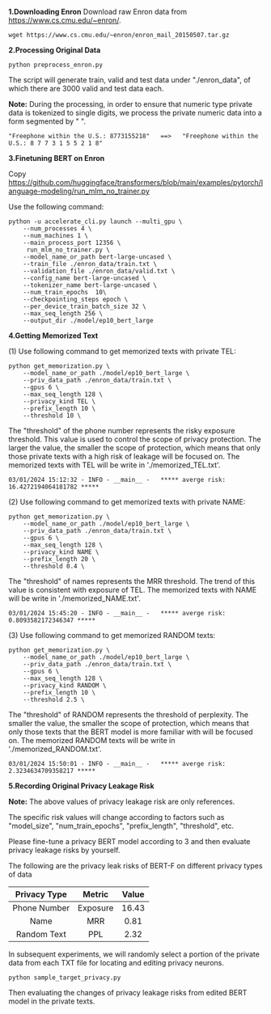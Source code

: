 **1.Downloading Enron**
Download raw Enron data from https://www.cs.cmu.edu/~enron/.
```
wget https://www.cs.cmu.edu/~enron/enron_mail_20150507.tar.gz
```

**2.Processing Original Data**

```
python preprocess_enron.py
```

The script will generate train, valid and test data under "./enron_data", of which there are 3000 valid and test data each.

**Note:** During the processing, in order to ensure that numeric type private data is tokenized to single digits, we process the private numeric data into a form segmented by " ".
```
"Freephone within the U.S.: 8773155218"   ==>   "Freephone within the U.S.: 8 7 7 3 1 5 5 2 1 8"
```

**3.Finetuning BERT on Enron**

Copy https://github.com/huggingface/transformers/blob/main/examples/pytorch/language-modeling/run_mlm_no_trainer.py

Use the following command:
```
python -u accelerate_cli.py launch --multi_gpu \
    --num_processes 4 \
    --num_machines 1 \
    --main_process_port 12356 \
     run_mlm_no_trainer.py \
    --model_name_or_path bert-large-uncased \
    --train_file ./enron_data/train.txt \
    --validation_file ./enron_data/valid.txt \
    --config_name bert-large-uncased \
    --tokenizer_name bert-large-uncased \
    --num_train_epochs  10\
    --checkpointing_steps epoch \
    --per_device_train_batch_size 32 \
    --max_seq_length 256 \
    --output_dir ./model/ep10_bert_large
```

**4.Getting Memorized Text**

(1) Use following command to get memorized texts with private TEL:

```
python get_memorization.py \
    --model_name_or_path ./model/ep10_bert_large \
    --priv_data_path ./enron_data/train.txt \
    --gpus 6 \
    --max_seq_length 128 \
    --privacy_kind TEL \
    --prefix_length 10 \
    --threshold 10 \
```
The "threshold" of the phone number represents the risky exposure threshold. This value is used to control the scope of privacy protection. The larger the value, the smaller the scope of protection, which means that only those private texts with a high risk of leakage will be focused on. The memorized texts with TEL will be write in './memorized_TEL.txt'.
```
03/01/2024 15:12:32 - INFO - __main__ -   ***** averge risk: 16.4272194064181782 *****
```

(2) Use following command to get memorized texts with private NAME:

```
python get_memorization.py \
    --model_name_or_path ./model/ep10_bert_large \
    --priv_data_path ./enron_data/train.txt \
    --gpus 6 \
    --max_seq_length 128 \
    --privacy_kind NAME \
    --prefix_length 20 \
    --threshold 0.4 \
```
The "threshold" of names represents the MRR threshold. The trend of this value is consistent with exposure of TEL. The memorized texts with NAME will be write in './memorized_NAME.txt'.
```
03/01/2024 15:45:20 - INFO - __main__ -   ***** averge risk: 0.8093582172346347 *****
```

(3) Use following command to get memorized RANDOM texts:

```
python get_memorization.py \
    --model_name_or_path ./model/ep10_bert_large \
    --priv_data_path ./enron_data/train.txt \
    --gpus 6 \
    --max_seq_length 128 \
    --privacy_kind RANDOM \
    --prefix_length 10 \
    --threshold 2.5 \
```
The "threshold" of RANDOM represents the threshold of perplexity. The smaller the value, the smaller the scope of protection, which means that only those texts that the BERT model is more familiar with will be focused on. The memorized RANDOM texts will be write in './memorized_RANDOM.txt'.
```
03/01/2024 15:50:01 - INFO - __main__ -   ***** averge risk: 2.3234634709358217 *****
```

**5.Recording Original Privacy Leakage Risk**

**Note:** The above values of privacy leakage risk are only references. 

The specific risk values will change according to factors such as "model_size", "num_train_epochs", "prefix_length", "threshold", etc. 

Please fine-tune a privacy BERT model according to 3 and then evaluate privacy leakage risks by yourself.

The following are the privacy leak risks of BERT-F on different privacy types of data

| Privacy Type | Metric | Value |
|:--------:|:--------:|:--------:|
| Phone Number | Exposure | 16.43 |
| Name | MRR | 0.81 |
| Random Text | PPL | 2.32 |

In subsequent experiments, we will randomly select a portion of the private data from each TXT file for locating and editing privacy neurons. 

```
python sample_target_privacy.py
```

Then evaluating the changes of privacy leakage risks from edited BERT model in the private texts.








